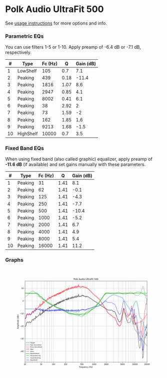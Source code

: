 # Polk Audio UltraFit 500
See [usage instructions](https://github.com/jaakkopasanen/AutoEq#usage) for more options and info.

### Parametric EQs
You can use filters 1-5 or 1-10. Apply preamp of -6.4 dB or -7.1 dB, respectively.

|   # | Type      |   Fc (Hz) |    Q |   Gain (dB) |
|-----|-----------|-----------|------|-------------|
|   1 | LowShelf  |       105 | 0.7  |         7.1 |
|   2 | Peaking   |       439 | 0.18 |       -11.4 |
|   3 | Peaking   |      1816 | 1.07 |         8.6 |
|   4 | Peaking   |      2947 | 0.85 |         4.1 |
|   5 | Peaking   |      8002 | 0.41 |         6.1 |
|   6 | Peaking   |        38 | 2.92 |         2   |
|   7 | Peaking   |        73 | 1.59 |        -2   |
|   8 | Peaking   |       162 | 1.85 |         1.6 |
|   9 | Peaking   |      9213 | 1.68 |        -1.5 |
|  10 | HighShelf |     10000 | 0.7  |         3.5 |

### Fixed Band EQs
When using fixed band (also called graphic) equalizer, apply preamp of **-11.6 dB** (if available) and set gains manually with these parameters.

|   # | Type    |   Fc (Hz) |    Q |   Gain (dB) |
|-----|---------|-----------|------|-------------|
|   1 | Peaking |        31 | 1.41 |         8.1 |
|   2 | Peaking |        62 | 1.41 |        -0.1 |
|   3 | Peaking |       125 | 1.41 |        -4.3 |
|   4 | Peaking |       250 | 1.41 |        -7.7 |
|   5 | Peaking |       500 | 1.41 |       -10.4 |
|   6 | Peaking |      1000 | 1.41 |        -5.2 |
|   7 | Peaking |      2000 | 1.41 |         6.7 |
|   8 | Peaking |      4000 | 1.41 |         4.9 |
|   9 | Peaking |      8000 | 1.41 |         5.4 |
|  10 | Peaking |     16000 | 1.41 |        11.2 |

### Graphs
![](./Polk%20Audio%20UltraFit%20500.png)
